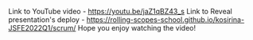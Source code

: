 Link to YouTube video - https://youtu.be/jaZ1qBZ43_s
Link to Reveal presentation's deploy - https://rolling-scopes-school.github.io/kosirina-JSFE2022Q1/scrum/
Hope you enjoy watching the video!
